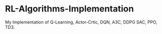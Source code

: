 # RL-Algorithms-Implementation
My Implementation of Q-Learning, Actor-Crtic, DQN,  A3C, DDPG
SAC, PPO, TD3.
